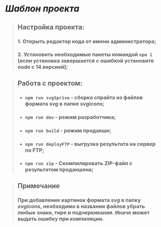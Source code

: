 # _Шаблон проекта_

> ## Настройка проекта:
>
> ### 1. Открыть редактор кода от имени администратора;
>
> ### 2. Установить необходимые пакеты командой `npm i` (если установка завершается с ошибкой установите node c 14 версией);

> ## Работа с проектом:
>
> - ### `npm run svgSprive` - сборка спрайта из файлов формата _svg_ в папке _svgicons_;
> - ### `npm run dev` - режим разработчика;
> - ### `npm run build` - режим продакшн;
> - ### `npm run deployFTP` - выгрузка результата на сервер по FTP;
> - ### `npm run zip` - Скомпилировать ZIP-файл с результатом продакшена;

> ## Примечание
>
> ### При добавление картинок формата _svg_ в папку _svgicons_, необходимо в названии файлов убрать любые знаки, тире и подчеркивания. Иначе может выдать ошибку при компиляции.
